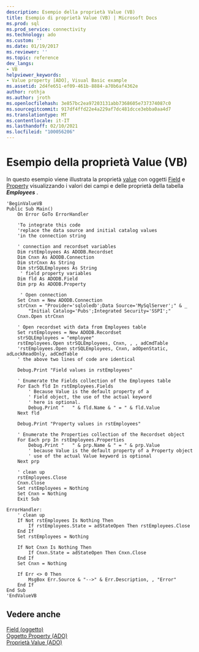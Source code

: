 ```yaml
---
description: Esempio della proprietà Value (VB)
title: Esempio di proprietà Value (VB) | Microsoft Docs
ms.prod: sql
ms.prod_service: connectivity
ms.technology: ado
ms.custom: ''
ms.date: 01/19/2017
ms.reviewer: ''
ms.topic: reference
dev_langs:
- VB
helpviewer_keywords:
- Value property [ADO], Visual Basic example
ms.assetid: 2d4fe651-ef09-461b-8884-a70b6af4362e
author: rothja
ms.author: jroth
ms.openlocfilehash: 3e857bc2ea97203131abb7368605e737374087c0
ms.sourcegitcommit: 917df4ffd22e4a229af7dc481dcce3ebba0aa4d7
ms.translationtype: MT
ms.contentlocale: it-IT
ms.lasthandoff: 02/10/2021
ms.locfileid: "100056206"
---
```

# <a name="value-property-example-vb"></a>Esempio della proprietà Value (VB)
In questo esempio viene illustrata la proprietà [value](./value-property-ado.md) con oggetti [Field](./field-object.md) e [Property](./property-object-ado.md) visualizzando i valori dei campi e delle proprietà della tabella ***Employees*** .  
  
```  
'BeginValueVB  
Public Sub Main()  
    On Error GoTo ErrorHandler  
  
    'To integrate this code  
    'replace the data source and initial catalog values  
    'in the connection string  
  
    ' connection and recordset variables  
    Dim rstEmployees As ADODB.Recordset  
    Dim Cnxn As ADODB.Connection  
    Dim strCnxn As String  
    Dim strSQLEmployees As String  
     ' field property variables  
    Dim fld As ADODB.Field  
    Dim prp As ADODB.Property  
  
     ' Open connection  
    Set Cnxn = New ADODB.Connection  
    strCnxn = "Provider='sqloledb';Data Source='MySqlServer';" & _  
        "Initial Catalog='Pubs';Integrated Security='SSPI';"  
    Cnxn.Open strCnxn  
  
    ' Open recordset with data from Employees table  
    Set rstEmployees = New ADODB.Recordset  
    strSQLEmployees = "employee"  
    rstEmployees.Open strSQLEmployees, Cnxn, , , adCmdTable  
    'rstEmployees.Open strSQLEmployees, Cnxn, adOpenStatic, adLockReadOnly, adCmdTable  
    ' the above two lines of code are identical  
  
    Debug.Print "Field values in rstEmployees"  
  
    ' Enumerate the Fields collection of the Employees table  
    For Each fld In rstEmployees.Fields  
        ' Because Value is the default property of a  
        ' Field object, the use of the actual keyword  
        ' here is optional.  
        Debug.Print "   " & fld.Name & " = " & fld.Value  
    Next fld  
  
    Debug.Print "Property values in rstEmployees"  
  
    ' Enumerate the Properties collection of the Recordset object  
    For Each prp In rstEmployees.Properties  
        Debug.Print "   " & prp.Name & " = " & prp.Value  
        ' because Value is the default property of a Property object  
        ' use of the actual Value keyword is optional  
    Next prp  
  
    ' clean up  
    rstEmployees.Close  
    Cnxn.Close  
    Set rstEmployees = Nothing  
    Set Cnxn = Nothing  
    Exit Sub  
  
ErrorHandler:  
    ' clean up  
    If Not rstEmployees Is Nothing Then  
        If rstEmployees.State = adStateOpen Then rstEmployees.Close  
    End If  
    Set rstEmployees = Nothing  
  
    If Not Cnxn Is Nothing Then  
        If Cnxn.State = adStateOpen Then Cnxn.Close  
    End If  
    Set Cnxn = Nothing  
  
    If Err <> 0 Then  
        MsgBox Err.Source & "-->" & Err.Description, , "Error"  
    End If  
End Sub  
'EndValueVB  
```  
  
## <a name="see-also"></a>Vedere anche  
 [Field (oggetto)](./field-object.md)   
 [Oggetto Property (ADO)](./property-object-ado.md)   
 [Proprietà Value (ADO)](./value-property-ado.md)